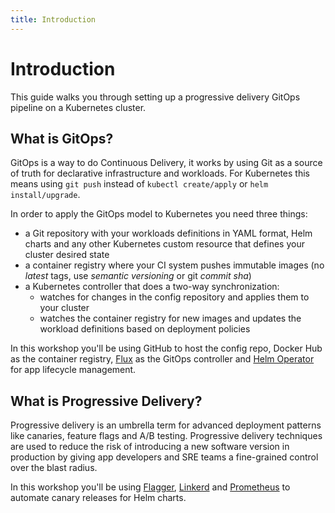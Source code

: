 ```yaml
---
title: Introduction
---
```


# Introduction

This guide walks you through setting up a progressive delivery GitOps pipeline on a Kubernetes cluster.

## What is GitOps?

GitOps is a way to do Continuous Delivery, it works by using Git as a source of truth for
declarative infrastructure and workloads. For Kubernetes this means using `git push` instead
of `kubectl create/apply` or `helm install/upgrade`.

In order to apply the GitOps model to Kubernetes you need three things:

* a Git repository with your workloads definitions in YAML format,
Helm charts and any other Kubernetes custom resource that defines your cluster desired state
* a container registry where your CI system pushes immutable images
(no *latest* tags, use *semantic versioning* or git *commit sha*)
* a Kubernetes controller that does a two-way synchronization:
    * watches for changes in the config repository and applies them to your cluster
    * watches the container registry for new images and  updates the workload
        definitions based on deployment policies

In this workshop you'll be using
GitHub to host the config repo,
Docker Hub as the container registry,
[Flux](https://github.com/fluxcd/flux) as the GitOps controller and
[Helm Operator](https://github.com/fluxcd/helm-operator) for app lifecycle management.

## What is Progressive Delivery?

Progressive delivery is an umbrella term for advanced deployment patterns like canaries, feature flags and A/B testing.
Progressive delivery techniques are used to reduce the risk of introducing a new software version in production
by giving app developers and SRE teams a fine-grained control over the blast radius.

In this workshop you'll be using
[Flagger](https://github.com/weaveworks/flagger),
[Linkerd](https://github.com/linkerd/linkerd2) and
[Prometheus](https://github.com/prometheus)
to automate canary releases for Helm charts.
